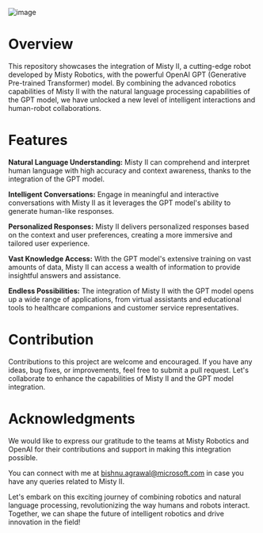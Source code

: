 ![image](https://github.com/bishnu365/ChatGPTwithMistyII/assets/22868052/d2dce6ad-6e88-4787-b09e-3ffd074810ac)

# **Overview**
This repository showcases the integration of Misty II, a cutting-edge robot developed by Misty Robotics, with the powerful OpenAI GPT (Generative Pre-trained Transformer) model. By combining the advanced robotics capabilities of Misty II with the natural language processing capabilities of the GPT model, we have unlocked a new level of intelligent interactions and human-robot collaborations.

# **Features**
**Natural Language Understanding:**
Misty II can comprehend and interpret human language with high accuracy and context awareness, thanks to the integration of the GPT model.

**Intelligent Conversations:** Engage in meaningful and interactive conversations with Misty II as it leverages the GPT model's ability to generate human-like responses.

**Personalized Responses:** Misty II delivers personalized responses based on the context and user preferences, creating a more immersive and tailored user experience.

**Vast Knowledge Access:** With the GPT model's extensive training on vast amounts of data, Misty II can access a wealth of information to provide insightful answers and assistance.

**Endless Possibilities:** The integration of Misty II with the GPT model opens up a wide range of applications, from virtual assistants and educational tools to healthcare companions and customer service representatives.

# **Contribution**
Contributions to this project are welcome and encouraged. If you have any ideas, bug fixes, or improvements, feel free to submit a pull request. Let's collaborate to enhance the capabilities of Misty II and the GPT model integration.

# **Acknowledgments**
We would like to express our gratitude to the teams at Misty Robotics and OpenAI for their contributions and support in making this integration possible.

You can connect with me at bishnu.agrawal@microsoft.com in case you have any queries related to Misty II.

Let's embark on this exciting journey of combining robotics and natural language processing, revolutionizing the way humans and robots interact. Together, we can shape the future of intelligent robotics and drive innovation in the field!





